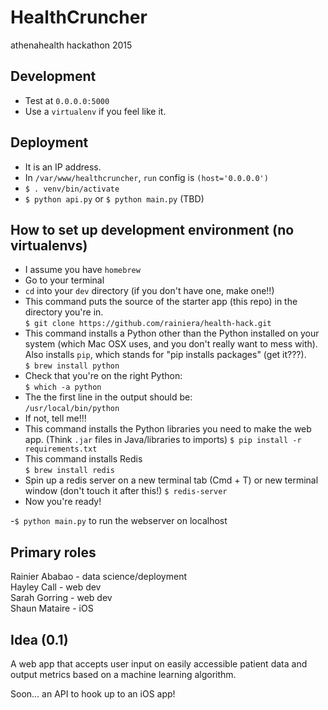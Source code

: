 # HealthCruncher  
athenahealth hackathon 2015

## Development    
- Test at `0.0.0.0:5000`  
- Use a `virtualenv` if you feel like it.  

## Deployment  
- It is an IP address.  
- In `/var/www/healthcruncher`, `run` config is `(host='0.0.0.0')`
- `$ . venv/bin/activate`
- `$ python api.py` or `$ python main.py` (TBD)

## How to set up development environment (no virtualenvs)

- I assume you have `homebrew`  
- Go to your terminal  
- `cd` into your `dev` directory (if you don't have one, make one!!)  
- This command puts the source of the starter app (this repo) in the directory you're in.  
`$ git clone https://github.com/rainiera/health-hack.git`  
- This command installs a Python other than the Python installed on your system (which Mac OSX uses, and you don't really want to mess with). Also installs `pip`, which stands for "pip installs packages" (get it???).  
`$ brew install python`  
- Check that you're on the right Python:   
`$ which -a python`  
- The the first line in the output should be:  
`/usr/local/bin/python`
- If not, tell me!!!  
- This command installs the Python libraries you need to make the web app. (Think `.jar` files in Java/libraries to imports)
`$ pip install -r requirements.txt`  
- This command installs Redis  
`$ brew install redis`
- Spin up a redis server on a new terminal tab (Cmd + T) or new terminal window (don't touch it after this!)
`$ redis-server`
- Now you're ready!

-`$ python main.py` to run the webserver on localhost  

## Primary roles
Rainier Ababao - data science/deployment  
Hayley Call - web dev  
Sarah Gorring - web dev  
Shaun Mataire -  iOS  

## Idea (0.1)
A web app that accepts user input on easily accessible patient data and output metrics based on a machine learning algorithm.

Soon... an API to hook up to an iOS app!



